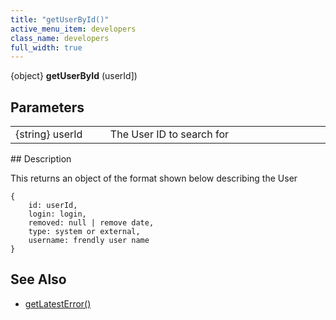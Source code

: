 ```yaml
---
title: "getUserById()"
active_menu_item: developers
class_name: developers
full_width: true
---
```



{object} **getUserById** (userId])

## Parameters

<table>
<tr>
<td width="183">
{string} userId

</td>
<td width="15">
</td>
<td width="682">
The User ID to search for

</td>
</tr>
</table>
## Description

This returns an object of the format shown below describing the User

    {
        id: userId, 
        login: login, 
        removed: null | remove date, 
        type: system or external, 
        username: frendly user name
    }
   

## See Also

 - [getLatestError()](/developers/documentation/scripting-apis/server-side-api/ssj-object/miscellaneous/getlatesterror)

